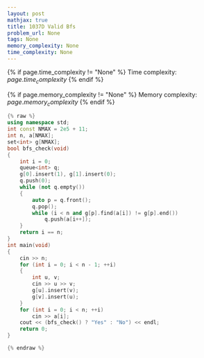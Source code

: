 ```yaml
---
layout: post
mathjax: true
title: 1037D Valid Bfs
problem_url: None
tags: None
memory_complexity: None
time_complexity: None
---
```




{% if page.time_complexity != "None" %}
Time complexity: ${{ page.time_complexity }}$
{% endif %}

{% if page.memory_complexity != "None" %}
Memory complexity: ${{ page.memory_complexity }}$
{% endif %}

```cpp
{% raw %}
using namespace std;
int const NMAX = 2e5 + 11;
int n, a[NMAX];
set<int> g[NMAX];
bool bfs_check(void)
{
    int i = 0;
    queue<int> q;
    g[0].insert(1), g[1].insert(0);
    q.push(0);
    while (not q.empty())
    {
        auto p = q.front();
        q.pop();
        while (i < n and g[p].find(a[i]) != g[p].end())
            q.push(a[i++]);
    }
    return i == n;
}
int main(void)
{
    cin >> n;
    for (int i = 0; i < n - 1; ++i)
    {
        int u, v;
        cin >> u >> v;
        g[u].insert(v);
        g[v].insert(u);
    }
    for (int i = 0; i < n; ++i)
        cin >> a[i];
    cout << (bfs_check() ? "Yes" : "No") << endl;
    return 0;
}

{% endraw %}
```